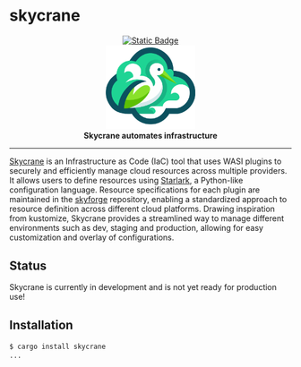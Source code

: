 # skycrane

<div align="center">
    <a href="https://docs.skycrane.io">
        <img src="https://img.shields.io/badge/web-docs-blue" alt="Static Badge"/>
    </a>
</div>
<div align="center">
  <img src="assets/images/skycrane.svg" width="160" alt="skycrane">
</div>
<div align="center">
  <strong>Skycrane automates infrastructure</strong>
</div>

---

[Skycrane](https://skycrane.io) is an Infrastructure as Code (IaC) tool that uses WASI
plugins to securely and efficiently manage cloud resources across multiple providers.
It allows users to define resources using
[Starlark](https://github.com/bazelbuild/starlark), a Python-like configuration language.
Resource specifications for each plugin are maintained in the
[skyforge](https://github.com/cloudflavor/skyforge) repository, enabling a standardized
approach to resource definition across different cloud platforms.
Drawing inspiration from kustomize, Skycrane provides a streamlined way to manage
different environments such as dev, staging and production, allowing for easy
customization and overlay of configurations.

## Status

Skycrane is currently in development and is not yet ready for production use!

## Installation

```shell
$ cargo install skycrane
...
```
